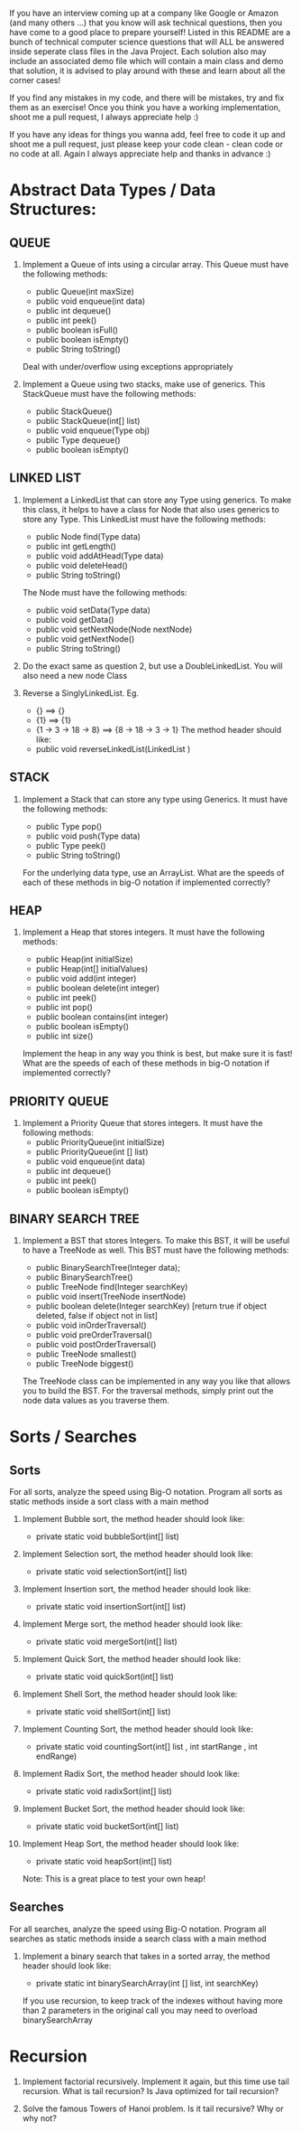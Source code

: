 If you have an interview coming up at a company like Google or Amazon (and many others ...) that you know will ask
technical questions, then you have come to a good place to prepare yourself! Listed in this README are a bunch of 
technical computer science questions that will ALL be answered inside seperate class files in the Java Project. Each 
solution also may include an associated demo file which will contain a main class and demo that solution, it is advised 
to play around with these and learn about all the corner cases! 

If you find any mistakes in my code, and there will be mistakes, try and fix them as an exercise! Once you think you have
a working implementation, shoot me a pull request, I always appreciate help :)

If you have any ideas for things you wanna add, feel free to code it up and shoot me a pull request, just please keep your
code clean - clean code or no code at all. Again I always appreciate help and thanks in advance :) 

Abstract Data Types / Data Structures: 
======================================

QUEUE
-----
1. Implement a Queue of ints using a circular array. This Queue must have the following methods: 
	 - public Queue(int maxSize)
	 - public void enqueue(int data)
	 - public int dequeue()
	 - public int peek()
	 - public boolean isFull()
	 - public boolean isEmpty()
	 - public String toString()
     
     Deal with under/overflow using exceptions appropriately

2. Implement a Queue using two stacks, make use of generics. This StackQueue must have the following methods: 
	 - public StackQueue()
	 - public StackQueue(int[] list)
	 - public void enqueue(Type obj)
	 - public Type dequeue()
	 - public boolean isEmpty()

LINKED LIST
-----------
1. Implement a LinkedList that can store any Type using generics. To make this class, it helps to have a class for Node that also uses generics to store any Type. 
	This LinkedList must have the following methods: 
	 - public Node<Type> find(Type data)
	 - public int getLength()
	 - public void addAtHead(Type data)
	 - public void deleteHead()
	 - public String toString()

	The Node must have the following methods: 
	 - public void setData(Type data)
	 - public void getData()
	 - public void setNextNode(Node<Type> nextNode)
	 - public void getNextNode()
	 - public String toString()

2. Do the exact same as question 2, but use a DoubleLinkedList. You will also need a new node Class

3. Reverse a SinglyLinkedList. Eg.
    - {} ==> {}
    - {1} ==> {1}
    - {1 -> 3 -> 18 -> 8} ==> {8 -> 18 -> 3 -> 1} 
    The method header should like: 
    - public <Type> void reverseLinkedList(LinkedList<Type> )

STACK
-----
1. Implement a Stack that can store any type using Generics. It must have the following methods: 
	 - public Type pop()
	 - public void push(Type data)
	 - public Type peek()
	 - public String toString()

	For the underlying data type, use an ArrayList. What are the speeds of each of these methods in big-O notation 
	if implemented correctly?
	
HEAP
----
1. Implement a Heap that stores integers. It must have the following methods: 
	- public Heap(int initialSize)
	- public Heap(int[] initialValues)
	- public void add(int integer) 
	- public boolean delete(int integer) 
	- public int peek()
	- public int pop()
	- public boolean contains(int integer)
	- public boolean isEmpty()
	- public int size()
	
	Implement the heap in any way you think is best, but make sure it is fast! What are the speeds of each of these 
	methods in big-O notation if implemented correctly?
	
PRIORITY QUEUE
--------------
1. Implement a Priority Queue that stores integers. It must have the following methods:
	 - public PriorityQueue(int initialSize)
	 - public PriorityQueue(int [] list)
	 - public void enqueue(int data)
	 - public int dequeue()
	 - public int peek()
	 - public boolean isEmpty()


BINARY SEARCH TREE
------------------

1. Implement a BST that stores Integers. To make this BST, it will be useful to have a TreeNode as well.
	This BST must have the following methods:
	 - public BinarySearchTree(Integer data);
	 - public BinarySearchTree()
	 - public TreeNode find(Integer searchKey)
	 - public void insert(TreeNode insertNode)
	 - public boolean delete(Integer searchKey)  [return true if object deleted, false if object not in list]
	 - public void inOrderTraversal()
	 - public void preOrderTraversal()
	 - public void postOrderTraversal()
	 - public TreeNode smallest()
	 - public TreeNode biggest()

	The TreeNode class can be implemented in any way you like that allows you to build the BST. For the traversal methods, simply 
	print out the node data values as you traverse them.

Sorts / Searches 
=================

Sorts
-----
For all sorts, analyze the speed using Big-O notation. Program all sorts as static methods inside a sort class with a main method

1. Implement Bubble sort, the method header should look like: 
	 - private static void bubbleSort(int[] list)

2. Implement Selection sort, the method header should look like: 
	 - private static void selectionSort(int[] list)

3. Implement Insertion sort, the method header should look like:  
	 - private static void insertionSort(int[] list)

4. Implement Merge sort, the method header should look like: 
	 - private static void mergeSort(int[] list) 

5. Implement Quick Sort, the method header should look like:
	 - private static void quickSort(int[] list)

6. Implement Shell Sort, the method header should look like:
	 - private static void shellSort(int[] list)
	 
7. Implement Counting Sort, the method header should look like:
	 - private static void countingSort(int[] list , int startRange , int endRange)

8. Implement Radix Sort, the method header should look like:
	 - private static void radixSort(int[] list)

9. Implement Bucket Sort, the method header should look like:
	 - private static void bucketSort(int[] list)

10. Implement Heap Sort, the method header should look like:
     - private static void heapSort(int[] list)
     
     Note: This is a great place to test your own heap! 

Searches
--------
For all searches, analyze the speed using Big-O notation. Program all searches as static methods inside a search class with a main method

1. Implement a binary search that takes in a sorted array, the method header should look like:
	 - private static int binarySearchArray(int [] list, int searchKey)

	If you use recursion, to keep track of the indexes without having more than 2 parameters in the original call you may
	need to overload binarySearchArray

Recursion
=========

1. Implement factorial recursively. Implement it again, but this time use tail recursion. What is tail recursion? Is Java optimized for tail recursion?

2. Solve the famous Towers of Hanoi problem. Is it tail recursive? Why or why not?